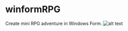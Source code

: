 # winformRPG
Create mini RPG adventure in Windows Form.
![alt text](https://raw.githubusercontent.com/gasekun/winformRPG/f74c43c20b1aa71d65fc205b3acaff793df98d4d/preview.png)
